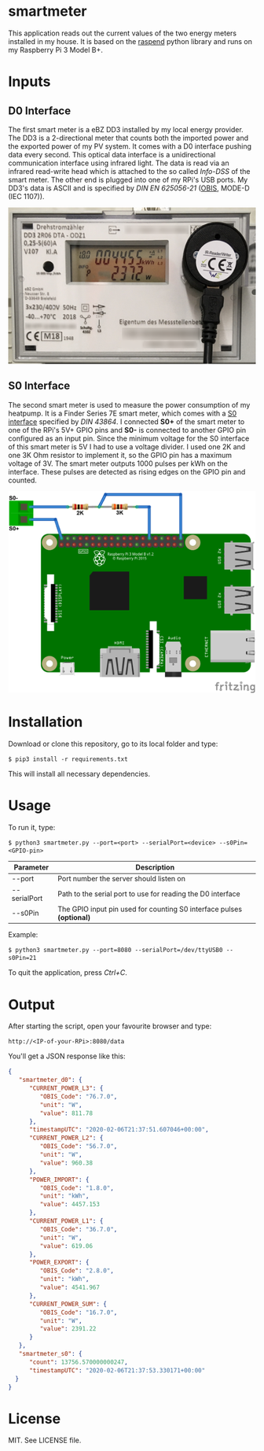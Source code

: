 # smartmeter
This application reads out the current values of the two energy meters installed in my house. It is based on the [raspend](https://github.com/jobe3774/raspend) python library and runs on my Raspberry Pi 3 Model B+.

# Inputs
## D0 Interface

The first smart meter is a eBZ DD3 installed by my local energy provider. The DD3 is a 2-directional meter that counts both the imported power and the exported power of my PV system. It comes with a D0 interface pushing data every second. This optical data interface is a unidirectional communication interface using infrared light. The data is read via an infrared read-write head which is attached to the so called *Info-DSS* of the smart meter. 
The other end is plugged into one of my RPi's USB ports. 
My DD3's data is ASCII and is specified by *DIN EN 625056-21* ([OBIS](https://de.wikipedia.org/wiki/OBIS-Kennzahlen), MODE-D (IEC 1107)).

![ebz_ddr3_ir_head.png](./images/ebz_ddr3_ir_head.png)

## S0 Interface

The second smart meter is used to measure the power consumption of my heatpump. It is a Finder Series 7E smart meter, which comes with a [S0 interface](https://de.wikipedia.org/wiki/S0-Schnittstelle) specified by *DIN 43864*. I connected **S0+** of the smart meter to one of the RPi's 5V+ GPIO pins and **S0-** is connected to another GPIO pin configured as an input pin. Since the minimum voltage for the S0 interface of this smart meter is 5V I had to use a voltage divider. I used one 2K and one 3K Ohm resistor to implement it, so the GPIO pin has a maximum voltage of 3V. The smart meter outputs 1000 pulses per kWh on the interface. These pulses are detected as rising edges on the GPIO pin and counted.

![s0_if_to_rpi.png](./images/s0_if_to_rpi.png)

# Installation

Download or clone this repository, go to its local folder and type:
```
$ pip3 install -r requirements.txt
```
This will install all necessary dependencies.

# Usage

To run it, type:
```
$ python3 smartmeter.py --port=<port> --serialPort=<device> --s0Pin=<GPIO-pin>
```
Parameter | Description 
----------|--------
--port | Port number the server should listen on
--serialPort | Path to the serial port to use for reading the D0 interface
--s0Pin | The GPIO input pin used for counting S0 interface pulses **(optional)**

Example:
```
$ python3 smartmeter.py --port=8080 --serialPort=/dev/ttyUSB0 --s0Pin=21
```
To quit the application, press *Ctrl+C*.

# Output

After starting the script, open your favourite browser and type:
```
http://<IP-of-your-RPi>:8080/data
```
You'll get a JSON response like this:

``` json
{
   "smartmeter_d0": {
      "CURRENT_POWER_L3": {
         "OBIS_Code": "76.7.0",
         "unit": "W",
         "value": 811.78
      },
      "timestampUTC": "2020-02-06T21:37:51.607046+00:00",
      "CURRENT_POWER_L2": {
         "OBIS_Code": "56.7.0",
         "unit": "W",
         "value": 960.38
      },
      "POWER_IMPORT": {
         "OBIS_Code": "1.8.0",
         "unit": "kWh",
         "value": 4457.153
      },
      "CURRENT_POWER_L1": {
         "OBIS_Code": "36.7.0",
         "unit": "W",
         "value": 619.06
      },
      "POWER_EXPORT": {
         "OBIS_Code": "2.8.0",
         "unit": "kWh",
         "value": 4541.967
      },
      "CURRENT_POWER_SUM": {
         "OBIS_Code": "16.7.0",
         "unit": "W",
         "value": 2391.22
      }
   },
   "smartmeter_s0": {
      "count": 13756.570000000247,
      "timestampUTC": "2020-02-06T21:37:53.330171+00:00"
  }
}

```

# License

MIT. See LICENSE file.
